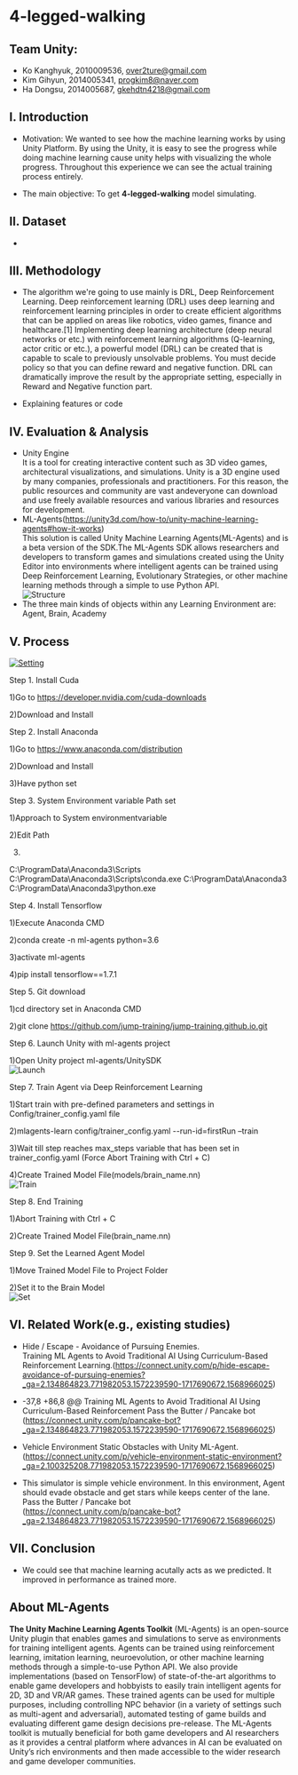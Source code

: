 # 4-legged-walking

## Team Unity: 
* Ko Kanghyuk, 2010009536, over2ture@gmail.com 
* Kim Gihyun, 2014005341, progkim8@naver.com
* Ha Dongsu, 2014005687, gkehdtn4218@gmail.com

## Ⅰ. Introduction
* Motivation: We wanted to see how the machine learning works by using Unity Platform. By using the Unity, it is easy to see the progress while doing machine learning cause unity helps with visualizing the whole progress. Throughout this experience we can see the actual training process entirely.

* The main objective: To get **4-legged-walking** model simulating.

## Ⅱ. Dataset
* 

## Ⅲ. Methodology
* The algorithm we're going to use mainly is DRL, Deep Reinforcement Learning. Deep reinforcement learning (DRL) uses deep learning and reinforcement learning principles in order to create efficient algorithms that can be applied on areas like robotics, video games, finance and healthcare.[1] Implementing deep learning architecture (deep neural networks or etc.) with reinforcement learning algorithms (Q-learning, actor critic or etc.), a powerful model (DRL) can be created that is capable to scale to previously unsolvable problems. You must decide policy so that you can define reward and negative function. DRL can dramatically improve the result by the appropriate setting, especially in Reward and Negative function part.

* Explaining features or code 

## Ⅳ. Evaluation & Analysis
* Unity Engine  
It is a tool for creating interactive content such as 3D video games, architectural visualizations, and simulations. Unity is a 3D engine used by many companies, professionals and practitioners. For this reason, the public resources and community are vast andeveryone can download and use freely available resources and various libraries and resources for development.
* ML-Agents(https://unity3d.com/how-to/unity-machine-learning-agents#how-it-works)  
This solution is called Unity Machine Learning Agents(ML-Agents) and is a beta version of the SDK.The ML-Agents SDK allows researchers and developers to transform games and simulations created using the Unity Editor into environments where intelligent agents can be trained using Deep Reinforcement Learning, Evolutionary Strategies, or other machine learning methods through a simple to use Python API.  
![Structure](./image/ml-agents.png)
* The three main kinds of objects within any Learning Environment are: Agent, Brain, Academy
## Ⅴ. Process

[![Setting](http://img.youtube.com/vi/matu6cs7aBw/0.jpg)](https://www.youtube.com/watch?v=matu6cs7aBw&feature=youtu.be)

Step 1. Install Cuda
  
  1)Go to https://developer.nvidia.com/cuda-downloads
  
  2)Download and Install

Step 2. Install Anaconda
  
  1)Go to https://www.anaconda.com/distribution
  
  2)Download and Install
  
  3)Have python set

Step 3. System Environment variable Path set
  
  1)Approach to System environmentvariable
  
  2)Edit Path
  
  3)
  C:\ProgramData\Anaconda3\Scripts
  C:\ProgramData\Anaconda3\Scripts\conda.exe
  C:\ProgramData\Anaconda3
  C:\ProgramData\Anaconda3\python.exe

Step 4. Install Tensorflow
  
  1)Execute Anaconda CMD
  
  2)conda create -n ml-agents python=3.6
  
  3)activate ml-agents
  
  4)pip install tensorflow==1.7.1

Step 5. Git download
  
  1)cd directory set in Anaconda CMD
  
  2)git clone https://github.com/jump-training/jump-training.github.io.git

Step 6. Launch Unity with ml-agents project
  
  1)Open Unity project ml-agents/UnitySDK  
![Launch](./image/6.png)  

Step 7. Train Agent via Deep Reinforcement Learning

  1)Start train with pre-defined parameters and settings in Config/trainer_config.yaml file
  
  2)mlagents-learn config/trainer_config.yaml --run-id=firstRun –train
  
  3)Wait till step reaches max_steps variable that has been set in trainer_config.yaml (Force Abort Training with Ctrl  + C)
  
  4)Create Trained Model File(models/brain_name.nn)  
![Train](./image/7.png)  

Step 8. End Training
  
  1)Abort Training with Ctrl  + C
  
  2)Create Trained Model File(brain_name.nn)

Step 9. Set the Learned Agent Model
  
  1)Move Trained Model File to Project Folder
  
  2)Set it to the Brain Model  
![Set](./image/9.png)   


## Ⅵ. Related Work(e.g., existing studies)
* Hide / Escape - Avoidance of Pursuing Enemies.  
Training ML Agents to Avoid Traditional AI Using Curriculum-Based Reinforcement Learning.(https://connect.unity.com/p/hide-escape-avoidance-of-pursuing-enemies?_ga=2.134864823.771982053.1572239590-1717690672.1568966025)

* -37,8 +86,8 @@ Training ML Agents to Avoid Traditional AI Using Curriculum-Based Reinforcement
Pass the Butter / Pancake bot  
(https://connect.unity.com/p/pancake-bot?_ga=2.134864823.771982053.1572239590-1717690672.1568966025)

* Vehicle Environment Static Obstacles with Unity ML-Agent.  
(https://connect.unity.com/p/vehicle-environment-static-environment?_ga=2.100325208.771982053.1572239590-1717690672.1568966025)

* This simulator is simple vehicle environment. In this environment, Agent should evade obstacle and get stars while keeps center of the lane.  
Pass the Butter / Pancake bot  
(https://connect.unity.com/p/pancake-bot?_ga=2.134864823.771982053.1572239590-1717690672.1568966025)

## VII. Conclusion
* We could see that machine learning acutally acts as we predicted. It improved in performance as trained more.


## About ML-Agents
**The Unity Machine Learning Agents Toolkit** (ML-Agents) is an open-source
Unity plugin that enables games and simulations to serve as environments for
training intelligent agents. Agents can be trained using reinforcement learning,
imitation learning, neuroevolution, or other machine learning methods through a
simple-to-use Python API. We also provide implementations (based on TensorFlow)
of state-of-the-art algorithms to enable game developers and hobbyists to easily
train intelligent agents for 2D, 3D and VR/AR games. These trained agents can be
used for multiple purposes, including controlling NPC behavior (in a variety of
settings such as multi-agent and adversarial), automated testing of game builds
and evaluating different game design decisions pre-release. The ML-Agents
toolkit is mutually beneficial for both game developers and AI researchers as it
provides a central platform where advances in AI can be evaluated on Unity’s
rich environments and then made accessible to the wider research and game
developer communities.


